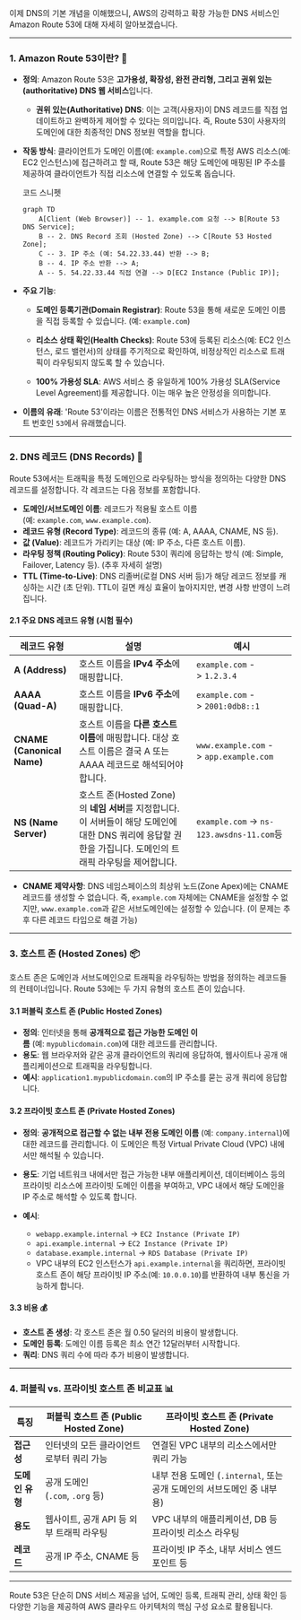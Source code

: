 
이제 DNS의 기본 개념을 이해했으니, AWS의 강력하고 확장 가능한 DNS 서비스인 Amazon Route 53에 대해 자세히 알아보겠습니다.

---

### 1. Amazon Route 53이란? 🤔

- **정의**: Amazon Route 53은 **고가용성, 확장성, 완전 관리형, 그리고 권위 있는(authoritative) DNS 웹 서비스**입니다.
    
    - **권위 있는(Authoritative) DNS**: 이는 고객(사용자)이 DNS 레코드를 직접 업데이트하고 완벽하게 제어할 수 있다는 의미입니다. 즉, Route 53이 사용자의 도메인에 대한 최종적인 DNS 정보원 역할을 합니다.
        
- **작동 방식**: 클라이언트가 도메인 이름(예: `example.com`)으로 특정 AWS 리소스(예: EC2 인스턴스)에 접근하려고 할 때, Route 53은 해당 도메인에 매핑된 IP 주소를 제공하여 클라이언트가 직접 리소스에 연결할 수 있도록 돕습니다.
    
    코드 스니펫
    
    ```
    graph TD
        A[Client (Web Browser)] -- 1. example.com 요청 --> B[Route 53 DNS Service];
        B -- 2. DNS Record 조회 (Hosted Zone) --> C[Route 53 Hosted Zone];
        C -- 3. IP 주소 (예: 54.22.33.44) 반환 --> B;
        B -- 4. IP 주소 반환 --> A;
        A -- 5. 54.22.33.44 직접 연결 --> D[EC2 Instance (Public IP)];
    ```
    
- **주요 기능**:
    
    - **도메인 등록기관(Domain Registrar)**: Route 53을 통해 새로운 도메인 이름을 직접 등록할 수 있습니다. (예: `example.com`)
        
    - **리소스 상태 확인(Health Checks)**: Route 53에 등록된 리소스(예: EC2 인스턴스, 로드 밸런서)의 상태를 주기적으로 확인하여, 비정상적인 리소스로 트래픽이 라우팅되지 않도록 할 수 있습니다.
        
    - **100% 가용성 SLA**: AWS 서비스 중 유일하게 100% 가용성 SLA(Service Level Agreement)를 제공합니다. 이는 매우 높은 안정성을 의미합니다.
        
- **이름의 유래**: 'Route 53'이라는 이름은 전통적인 DNS 서비스가 사용하는 기본 포트 번호인 `53`에서 유래했습니다.

---

### 2. DNS 레코드 (DNS Records) 📜

Route 53에서는 트래픽을 특정 도메인으로 라우팅하는 방식을 정의하는 다양한 DNS 레코드를 설정합니다. 각 레코드는 다음 정보를 포함합니다.

- **도메인/서브도메인 이름**: 레코드가 적용될 호스트 이름 (예: `example.com`, `www.example.com`).
- **레코드 유형 (Record Type)**: 레코드의 종류 (예: A, AAAA, CNAME, NS 등).
- **값 (Value)**: 레코드가 가리키는 대상 (예: IP 주소, 다른 호스트 이름).
- **라우팅 정책 (Routing Policy)**: Route 53이 쿼리에 응답하는 방식 (예: Simple, Failover, Latency 등). (추후 자세히 설명)
- **TTL (Time-to-Live)**: DNS 리졸버(로컬 DNS 서버 등)가 해당 레코드 정보를 캐싱하는 시간 (초 단위). TTL이 길면 캐싱 효율이 높아지지만, 변경 사항 반영이 느려집니다.

#### 2.1 주요 DNS 레코드 유형 (시험 필수)

|레코드 유형|설명|예시|
|---|---|---|
|**A (Address)**|호스트 이름을 **IPv4 주소**에 매핑합니다.|`example.com` -> `1.2.3.4`|
|**AAAA (Quad-A)**|호스트 이름을 **IPv6 주소**에 매핑합니다.|`example.com` -> `2001:0db8::1`|
|**CNAME (Canonical Name)**|호스트 이름을 **다른 호스트 이름**에 매핑합니다. 대상 호스트 이름은 결국 A 또는 AAAA 레코드로 해석되어야 합니다.|`www.example.com` -> `app.example.com`|
|**NS (Name Server)**|호스트 존(Hosted Zone)의 **네임 서버**를 지정합니다. 이 서버들이 해당 도메인에 대한 DNS 쿼리에 응답할 권한을 가집니다. 도메인의 트래픽 라우팅을 제어합니다.|`example.com` -> `ns-123.awsdns-11.com`등|

- **CNAME 제약사항**: DNS 네임스페이스의 최상위 노드(Zone Apex)에는 CNAME 레코드를 생성할 수 없습니다. 즉, `example.com` 자체에는 CNAME을 설정할 수 없지만, `www.example.com`과 같은 서브도메인에는 설정할 수 있습니다. (이 문제는 추후 다른 레코드 타입으로 해결 가능)

---

### 3. 호스트 존 (Hosted Zones) 📦

호스트 존은 도메인과 서브도메인으로 트래픽을 라우팅하는 방법을 정의하는 레코드들의 컨테이너입니다. Route 53에는 두 가지 유형의 호스트 존이 있습니다.

#### 3.1 퍼블릭 호스트 존 (Public Hosted Zones)

- **정의**: 인터넷을 통해 **공개적으로 접근 가능한 도메인 이름** (예: `mypublicdomain.com`)에 대한 레코드를 관리합니다.
- **용도**: 웹 브라우저와 같은 공개 클라이언트의 쿼리에 응답하여, 웹사이트나 공개 애플리케이션으로 트래픽을 라우팅합니다.
- **예시**: `application1.mypublicdomain.com`의 IP 주소를 묻는 공개 쿼리에 응답합니다.
    

#### 3.2 프라이빗 호스트 존 (Private Hosted Zones)

- **정의**: **공개적으로 접근할 수 없는 내부 전용 도메인 이름** (예: `company.internal`)에 대한 레코드를 관리합니다. 이 도메인은 특정 Virtual Private Cloud (VPC) 내에서만 해석될 수 있습니다.
    
- **용도**: 기업 네트워크 내에서만 접근 가능한 내부 애플리케이션, 데이터베이스 등의 프라이빗 리소스에 프라이빗 도메인 이름을 부여하고, VPC 내에서 해당 도메인을 IP 주소로 해석할 수 있도록 합니다.
    
- **예시**:
    - `webapp.example.internal` -> `EC2 Instance (Private IP)`
    - `api.example.internal` -> `EC2 Instance (Private IP)`
    - `database.example.internal` -> `RDS Database (Private IP)`
    - VPC 내부의 EC2 인스턴스가 `api.example.internal`을 쿼리하면, 프라이빗 호스트 존이 해당 프라이빗 IP 주소(예: `10.0.0.10`)를 반환하여 내부 통신을 가능하게 합니다.

#### 3.3 비용 💰

- **호스트 존 생성**: 각 호스트 존은 월 0.50 달러의 비용이 발생합니다.
- **도메인 등록**: 도메인 이름 등록은 최소 연간 12달러부터 시작합니다.
- **쿼리**: DNS 쿼리 수에 따라 추가 비용이 발생합니다.

---

### 4. 퍼블릭 vs. 프라이빗 호스트 존 비교표 📊

|특징|퍼블릭 호스트 존 (Public Hosted Zone)|프라이빗 호스트 존 (Private Hosted Zone)|
|---|---|---|
|**접근성**|인터넷의 모든 클라이언트로부터 쿼리 가능|연결된 VPC 내부의 리소스에서만 쿼리 가능|
|**도메인 유형**|공개 도메인 (`.com`, `.org` 등)|내부 전용 도메인 (`.internal`, 또는 공개 도메인의 서브도메인 중 내부용)|
|**용도**|웹사이트, 공개 API 등 외부 트래픽 라우팅|VPC 내부의 애플리케이션, DB 등 프라이빗 리소스 라우팅|
|**레코드**|공개 IP 주소, CNAME 등|프라이빗 IP 주소, 내부 서비스 엔드포인트 등|

---

Route 53은 단순히 DNS 서비스 제공을 넘어, 도메인 등록, 트래픽 관리, 상태 확인 등 다양한 기능을 제공하여 AWS 클라우드 아키텍처의 핵심 구성 요소로 활용됩니다.